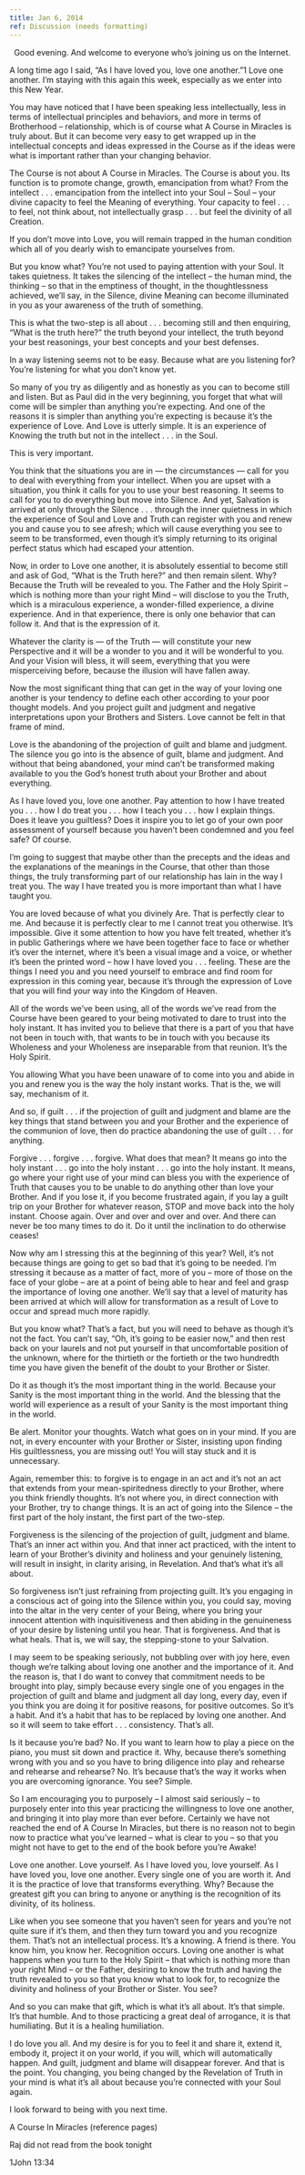 ```yaml
---
title: Jan 6, 2014
ref: Discussion (needs formatting)
---
```

 
Good evening.  And welcome to everyone who’s joining us on the Internet.

A long time ago I said, “As I have loved you, love one another.”1  Love
one another.  I’m staying with this again this week, especially as we
enter into this New Year.

You may have noticed that I have been speaking less intellectually, less
in terms of intellectual principles and behaviors, and more in terms of
Brotherhood – relationship, which is of course  what A Course in
Miracles is truly about.  But it can become very easy to get  wrapped up
in the intellectual concepts and ideas expressed in the Course as if the
ideas were what is important rather than your changing behavior.

The Course is not about A Course in Miracles.  The Course is about you.
Its function is to promote change, growth, emancipation from what?  From
the intellect . . . emancipation from the intellect into your Soul –
Soul – your divine capacity to feel the Meaning of everything.  Your
capacity to feel . . . to feel, not think about, not  intellectually
grasp . . . but feel the divinity of all Creation.

If you don’t move into Love, you will remain trapped in the human
condition which all of you dearly wish to emancipate yourselves from.

But you know what?  You’re not used to paying attention with your Soul.
It takes quietness.  It takes the silencing of the intellect – the human
mind, the thinking – so that in the emptiness of thought, in the
thoughtlessness achieved, we’ll say, in the Silence, divine Meaning can
become illuminated in you as your awareness of the truth of something.

This is what the two-step is all about . . . becoming still and then
enquiring, “What is the truth here?” the truth beyond your intellect,
the truth beyond your best reasonings, your best concepts and your best
defenses.

In a way listening seems not to be easy.  Because what are you listening
for?  You’re listening for what you don’t know yet.  

So many of you try as diligently and as honestly as you can to become
still and listen.  But as Paul did in the very beginning, you forget
that what will come will be simpler than anything you’re expecting.  And
one of the reasons it is simpler than anything you’re expecting is
because it’s the experience of Love.  And Love is utterly simple.  It is
an experience of Knowing the truth but not in the intellect . . . in the
Soul.

This is very important.  

You think that the situations you are in — the circumstances — call for
you to deal with everything from your intellect.  When you are upset
with a situation, you think it calls for you to use your best reasoning.
It seems to call for you to do everything but move into Silence.  And
yet, Salvation is arrived at only through the Silence . . . through the
inner quietness in which the experience of Soul and Love and Truth can
register with you and renew you and cause you to see afresh; which will
cause everything you see to seem to be transformed, even though it’s
simply returning to its original perfect status which had escaped your
attention.

Now, in order to Love one another, it is absolutely essential to become
still and ask of God, “What is the Truth here?” and then remain silent.
Why?  Because the Truth will be revealed to you.  The Father and the
Holy Spirit – which is nothing more than your right Mind – will disclose
to you the Truth, which is a miraculous experience, a wonder-filled
experience, a divine experience.  And in that experience, there is only
one behavior that can follow it. And that is the expression of it.   

Whatever the clarity is — of the Truth — will constitute your new
Perspective and it will be a wonder to you and it will be wonderful to
you.  And your Vision will bless, it will seem, everything that you were
misperceiving before, because the illusion will have fallen away.

Now the most significant thing that can get in the way of your loving
one another is your tendency to define each other according to your poor
thought models.  And you project guilt and judgment and negative
interpretations upon your Brothers and Sisters.  Love cannot be felt in
that frame of mind.  

Love is the abandoning of the projection of guilt and blame and
judgment.  The silence you go into is the absence of guilt, blame and
judgment.  And without that being abandoned, your mind can’t be
transformed making available to you the God’s honest truth about your
Brother and about everything.

As I have loved you, love one another.  Pay attention to how I have
treated you . . . how I do treat you . . . how I teach you . . . how I
explain things.  Does it leave you guiltless?  Does it inspire you to
let go of your own poor assessment of yourself because you haven’t been
condemned and you feel safe?  Of course.

I’m going to suggest that maybe other than the precepts and the ideas
and the explanations of the meanings in the Course, that other than
those things, the truly transforming part of our relationship has lain
in the way I treat you.  The way I have treated you is more important
than what I have taught you.

You are loved because of what you divinely Are.  That is perfectly clear
to me.  And because it is perfectly clear to me I cannot treat you
otherwise.  It’s impossible.  Give it some attention to how you have
felt treated, whether it’s in public Gatherings where we have been
together face to face or whether it’s over the internet, where it’s been
a visual image and a voice, or whether it’s been the printed word – how
I have loved you . . . feeling.  These are the things I need you and you
need yourself to embrace and find room for expression in this coming
year, because it’s through the expression of Love that you will find
your way into the Kingdom of Heaven.

All of the words we’ve been using, all of the words we’ve read from the
Course have been geared to your being motivated to dare to trust into
the holy instant.  It has invited you to believe that there is a part of
you that have not been in touch with, that wants to be in touch with you
because its Wholeness and your Wholeness are inseparable from that
reunion.  It’s the Holy Spirit.

You allowing What you have been unaware of to come into you and abide in
you and renew you is the way the holy instant works.  That is the, we
will say, mechanism of it.  

And so, if guilt . . . if the projection of guilt and judgment and blame
are the key things that stand between you and your Brother and the
experience of the communion of love, then do practice abandoning the use
of guilt . . . for anything.  

Forgive . . . forgive . . . forgive.  What does that mean?  It means go
into the holy instant . . . go into the holy instant . . . go into the
holy instant.  It means, go where your right use of your mind can bless
you with the experience of Truth that causes you to be unable to do
anything other than love your Brother.  And if you lose it, if you
become frustrated again, if you lay a guilt trip on your Brother for
whatever reason, STOP and move back into the holy instant.  Choose
again.  Over and over and over and over.  And there can never be too
many times to do it.  Do it until the inclination to do otherwise
ceases!

Now why am I stressing this at the beginning of this year?  Well, it’s
not because things are going to get so bad that it’s going to be needed.
I’m stressing it because as a matter of fact, more of you – more of
those on the face of your globe – are at a point of being able to hear
and feel and grasp the importance of loving one another.  We’ll say that
a level of maturity has been arrived at which will allow for
transformation as a result of Love to occur and spread much more
rapidly.  

But you know what?  That’s a fact, but you will need to behave as though
it’s not the fact.  You can’t say, “Oh, it’s going to be easier now,”
and then rest back on your laurels and not put yourself in that
uncomfortable position of the unknown, where for the thirtieth or the
fortieth or the two hundredth time you have given the benefit of the
doubt to your Brother or Sister.  

Do it as though it’s the most important thing in the world.  Because
your Sanity is the most important thing in the world.  And the blessing
that the world will experience as a result of your Sanity is the most
important thing in the world.

Be alert.  Monitor your thoughts.  Watch what goes on in your mind.  If
you are not, in every encounter with your Brother or Sister, insisting
upon finding His guiltlessness, you are missing out!  You will stay
stuck and it is unnecessary.

Again, remember this:  to forgive is to engage in an act and it’s not an
act that extends from your mean-spiritedness directly to your Brother,
where you think friendly thoughts.  It’s not where you, in direct
connection with your Brother, try to change things.  It is an act of
going into the Silence – the first part of the holy instant, the first
part of the two-step.  

Forgiveness is the silencing of the projection of guilt, judgment and
blame.  That’s an inner act within you.  And that inner act practiced,
with the intent to learn of your Brother’s divinity and holiness and
your genuinely listening, will result in insight, in clarity arising, in
Revelation.  And that’s what it’s all about.

So forgiveness isn’t just refraining from projecting guilt.  It’s you
engaging in a conscious act of going into the Silence within you, you
could say, moving into the altar in the very center of your Being, where
you bring your innocent attention with inquisitiveness and then abiding
in the genuineness of your desire by listening until you hear.  That is
forgiveness.  And that is what heals.  That is, we will say, the
stepping-stone to your Salvation.

I may seem to be speaking seriously, not bubbling over with joy here,
even though we’re talking about loving one another and the importance of
it.  And the reason is, that I do want to convey that commitment needs
to be brought into play, simply because every single one of you engages
in the projection of guilt and blame and judgment all day long, every
day, even if you think you are doing it for positive reasons, for
positive outcomes.  So it’s a habit.  And it’s a habit that has to be
replaced by loving one another.  And so it will seem to take effort . .
. consistency.  That’s all.

Is it because you’re bad?  No.  If you want to learn how to play a piece
on the piano, you must sit down and practice it.  Why, because there’s
something wrong with you and so you have to bring diligence into play
and rehearse and rehearse and rehearse?  No.  It’s because that’s the
way it works when you are overcoming ignorance.  You see?  Simple.

So I am encouraging you to purposely – I almost said seriously – to
purposely enter into this year practicing the willingness to love one
another, and bringing it into play more than ever before.  Certainly we
have not reached the end of A Course In Miracles, but there is no reason
not to begin now to practice what you’ve learned – what is clear to you
– so that you might not have to get to the end of the book before you’re
Awake!

Love one another.  Love yourself.  As I have loved you, love yourself.
As I have loved you, love one another.  Every single one of you are
worth it.  And it is the practice of love that transforms everything.
Why?  Because the greatest gift you can bring to anyone or anything is
the recognition of its divinity, of its holiness.  

Like when you see someone that you haven’t seen for years and you’re not
quite sure if it’s them, and then they turn toward you and you recognize
them.  That’s not an intellectual process.  It’s a knowing.  A friend is
there.  You know him, you know her.  Recognition occurs.  Loving one
another is what happens when you turn to the Holy Spirit – that which is
nothing more than your right Mind – or the Father, desiring to know the
truth and having the truth revealed to you so that you know what to look
for, to recognize the divinity and holiness of your Brother or Sister.
You see?

And so you can make that gift, which is what it’s all about.  It’s that
simple.  It’s that humble.  And to those practicing a great deal of
arrogance, it is that humiliating.  But it is a healing humiliation.

I do love you all.  And my desire is for you to feel it and share it,
extend it, embody it, project it on your world, if you will, which will
automatically happen.  And guilt, judgment and blame will disappear
forever.  And that is the point.  You changing, you being changed by the
Revelation of Truth in your mind is what it’s all about because you’re
connected with your Soul again.

I look forward to being with you next time.


A Course In Miracles (reference pages)

Raj did not read from the book tonight

1John 13:34


